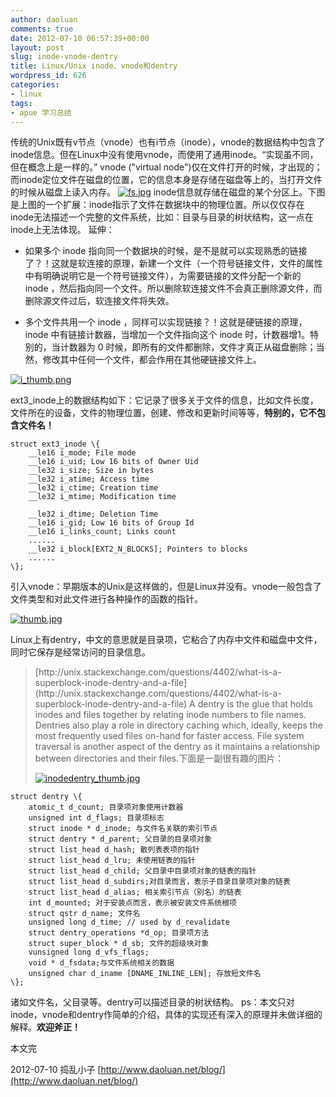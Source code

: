 ```yaml
---
author: daoluan
comments: true
date: 2012-07-10 06:57:39+00:00
layout: post
slug: inode-vnode-dentry
title: Linux/Unix inode、vnode和dentry
wordpress_id: 626
categories:
- linux
tags:
- apue 学习总结
---
```


传统的Unix既有v节点（vnode）也有i节点（inode），vnode的数据结构中包含了inode信息。但在Linux中没有使用vnode，而使用了通用inode。“实现虽不同，但在概念上是一样的。” vnode ("virtual node")仅在文件打开的时候，才出现的；而inode定位文件在磁盘的位置，它的信息本身是存储在磁盘等上的，当打开文件的时候从磁盘上读入内存。 [![fs.jpg](http://daoluan.net/blog/wp-content/uploads/2012/07/fs_thumb.jpg)](http://daoluan.net/blog/wp-content/uploads/2012/07/fs_thumb.jpg) inode信息就存储在磁盘的某个分区上。下图是上图的一个扩展：inode指示了文件在数据块中的物理位置。所以仅仅存在inode无法描述一个完整的文件系统，比如：目录与目录的树状结构，这一点在inode上无法体现。 延伸：



	
  * 如果多个 inode 指向同一个数据块的时候，是不是就可以实现熟悉的链接了？！这就是软连接的原理，新建一个文件（一个符号链接文件，文件的属性中有明确说明它是一个符号链接文件），为需要链接的文件分配一个新的 inode ，然后指向同一个文件。所以删除软连接文件不会真正删除源文件，而删除源文件过后，软连接文件将失效。

	
  * 多个文件共用一个 inode ，同样可以实现链接？！这就是硬链接的原理， inode 中有链接计数器，当增加一个文件指向这个 inode 时，计数器增1。特别的，当计数器为 0 时候，即所有的文件都删除，文件才真正从磁盘删除；当然，修改其中任何一个文件，都会作用在其他硬链接文件上。


[![i_thumb.png](http://daoluan.net/blog/wp-content/uploads/2012/07/i_thumb.png)](http://daoluan.net/blog/wp-content/uploads/2012/07/i_thumb.png)

ext3_inode上的数据结构如下：它记录了很多关于文件的信息，比如文件长度，文件所在的设备，文件的物理位置，创建、修改和更新时间等等，**特别的，它不包含文件名！**

    
    struct ext3_inode \{
    	__le16 i_mode; File mode
    	__le16 i_uid; Low 16 bits of Owner Uid
    	__le32 i_size; Size in bytes
    	__le32 i_atime; Access time 
    	__le32 i_ctime; Creation time
    	__le32 i_mtime; Modification time
    
    	__le32 i_dtime; Deletion Time
    	__le16 i_gid; Low 16 bits of Group Id
    	__le16 i_links_count; Links count
    	......
    	__le32 i_block[EXT2_N_BLOCKS]; Pointers to blocks
    	......
    \};


引入vnode：早期版本的Unix是这样做的，但是Linux并没有。vnode一般包含了文件类型和对此文件进行各种操作的函数的指针。

[![thumb.jpg](http://daoluan.net/blog/wp-content/uploads/2012/07/thumb.jpg)](http://daoluan.net/blog/wp-content/uploads/2012/07/thumb.jpg)

Linux上有dentry，中文的意思就是目录项，它粘合了内存中文件和磁盘中文件，同时它保存是经常访问的目录信息。


<blockquote>[http://unix.stackexchange.com/questions/4402/what-is-a-superblock-inode-dentry-and-a-file](http://unix.stackexchange.com/questions/4402/what-is-a-superblock-inode-dentry-and-a-file) A dentry is the glue that holds inodes and files together by relating inode numbers to file names. Dentries also play a role in directory caching which, ideally, keeps the most frequently used files on-hand for faster access. File system traversal is another aspect of the dentry as it maintains a relationship between directories and their files.下面是一副很有趣的图片：

[![inodedentry_thumb.jpg](http://daoluan.net/blog/wp-content/uploads/2012/07/inodedentry_thumb.jpg)](http://daoluan.net/blog/wp-content/uploads/2012/07/inodedentry_thumb.jpg)</blockquote>



    
    struct dentry \{
    	atomic_t d_count; 目录项对象使用计数器
    	unsigned int d_flags; 目录项标志
    	struct inode * d_inode; 与文件名关联的索引节点
    	struct dentry * d_parent; 父目录的目录项对象
    	struct list_head d_hash; 散列表表项的指针
    	struct list_head d_lru; 未使用链表的指针
    	struct list_head d_child; 父目录中目录项对象的链表的指针
    	struct list_head d_subdirs;对目录而言，表示子目录目录项对象的链表
    	struct list_head d_alias; 相关索引节点（别名）的链表
    	int d_mounted; 对于安装点而言，表示被安装文件系统根项
    	struct qstr d_name; 文件名
    	unsigned long d_time; // used by d_revalidate
    	struct dentry_operations *d_op; 目录项方法
    	struct super_block * d_sb; 文件的超级块对象
    	vunsigned long d_vfs_flags;
    	void * d_fsdata;与文件系统相关的数据
    	unsigned char d_iname [DNAME_INLINE_LEN]; 存放短文件名
    \};


诸如文件名，父目录等。dentry可以描述目录的树状结构。 ps：本文只对inode，vnode和dentry作简单的介绍，具体的实现还有深入的原理并未做详细的解释。**欢迎斧正！**

本文完

2012-07-10 捣乱小子 [http://www.daoluan.net/blog/](http://www.daoluan.net/blog/)
